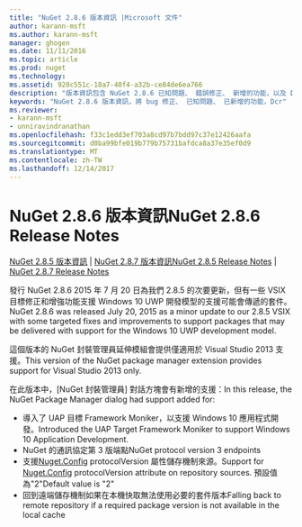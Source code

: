 ```yaml
---
title: "NuGet 2.8.6 版本資訊 |Microsoft 文件"
author: karann-msft
ms.author: karann-msft
manager: ghogen
ms.date: 11/11/2016
ms.topic: article
ms.prod: nuget
ms.technology: 
ms.assetid: 920c551c-18a7-40f4-a32b-ce84de6ea766
description: "版本資訊包含 NuGet 2.8.6 已知問題、 錯誤修正、 新增的功能，以及 Dcr。"
keywords: "NuGet 2.8.6 版本資訊，將 bug 修正、 已知問題、 已新增的功能，Dcr"
ms.reviewer:
- karann-msft
- unniravindranathan
ms.openlocfilehash: f33c1edd3ef703a8cd97b7bdd97c37e12426aafa
ms.sourcegitcommit: d0ba99bfe019b779b75731bafdca8a37e35ef0d9
ms.translationtype: MT
ms.contentlocale: zh-TW
ms.lasthandoff: 12/14/2017
---
```

# <a name="nuget-286-release-notes"></a><span data-ttu-id="f08c1-104">NuGet 2.8.6 版本資訊</span><span class="sxs-lookup"><span data-stu-id="f08c1-104">NuGet 2.8.6 Release Notes</span></span>

<span data-ttu-id="f08c1-105">[NuGet 2.8.5 版本資訊](../release-notes/nuget-2.8.5.md) | [NuGet 2.8.7 版本資訊](../release-notes/nuget-2.8.7.md)</span><span class="sxs-lookup"><span data-stu-id="f08c1-105">[NuGet 2.8.5 Release Notes](../release-notes/nuget-2.8.5.md) | [NuGet 2.8.7 Release Notes](../release-notes/nuget-2.8.7.md)</span></span>

<span data-ttu-id="f08c1-106">發行 NuGet 2.8.6 2015 年 7 月 20 日為我們 2.8.5 的次要更新，但有一些 VSIX 目標修正和增強功能支援 Windows 10 UWP 開發模型的支援可能會傳遞的套件。</span><span class="sxs-lookup"><span data-stu-id="f08c1-106">NuGet 2.8.6 was released July 20, 2015 as a minor update to our 2.8.5 VSIX with some targeted fixes and improvements to support packages that may be delivered with support for the Windows 10 UWP development model.</span></span>

<span data-ttu-id="f08c1-107">這個版本的 NuGet 封裝管理員延伸模組會提供僅適用於 Visual Studio 2013 支援。</span><span class="sxs-lookup"><span data-stu-id="f08c1-107">This version of the NuGet package manager extension provides support for Visual Studio 2013 only.</span></span>

<span data-ttu-id="f08c1-108">在此版本中，[NuGet 封裝管理員] 對話方塊會有新增的支援：</span><span class="sxs-lookup"><span data-stu-id="f08c1-108">In this release, the NuGet Package Manager dialog had support added for:</span></span>

* <span data-ttu-id="f08c1-109">導入了 UAP 目標 Framework Moniker，以支援 Windows 10 應用程式開發。</span><span class="sxs-lookup"><span data-stu-id="f08c1-109">Introduced the UAP Target Framework Moniker to support Windows 10 Application Development.</span></span>
* <span data-ttu-id="f08c1-110">NuGet 的通訊協定第 3 版端點</span><span class="sxs-lookup"><span data-stu-id="f08c1-110">NuGet protocol version 3 endpoints</span></span>
* <span data-ttu-id="f08c1-111">支援[Nuget.Config](../consume-packages/configuring-nuget-behavior.md) protocolVersion 屬性儲存機制來源。</span><span class="sxs-lookup"><span data-stu-id="f08c1-111">Support for [Nuget.Config](../consume-packages/configuring-nuget-behavior.md) protocolVersion attribute on repository sources.</span></span> <span data-ttu-id="f08c1-112">預設值為"2"</span><span class="sxs-lookup"><span data-stu-id="f08c1-112">Default value is "2"</span></span>
* <span data-ttu-id="f08c1-113">回到遠端儲存機制如果在本機快取無法使用必要的套件版本</span><span class="sxs-lookup"><span data-stu-id="f08c1-113">Falling back to remote repository if a required package version is not available in the local cache</span></span>